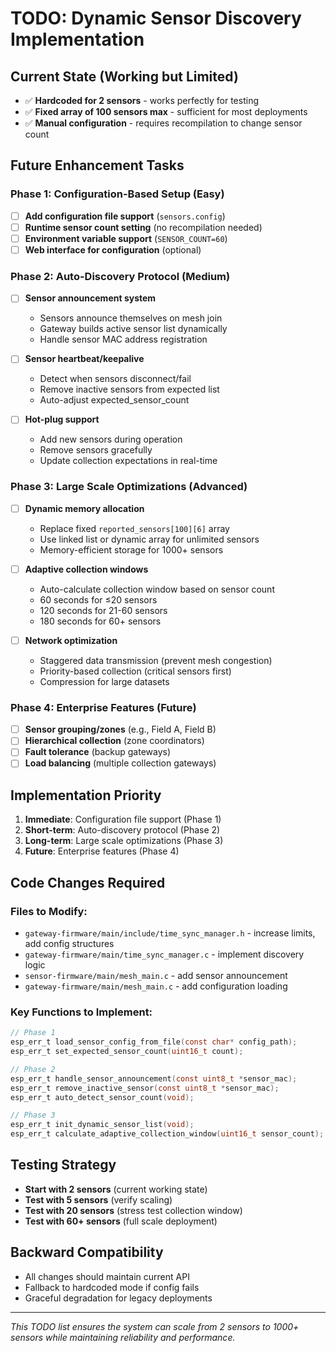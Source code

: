 # TODO: Dynamic Sensor Discovery Implementation

## Current State (Working but Limited)
- ✅ **Hardcoded for 2 sensors** - works perfectly for testing
- ✅ **Fixed array of 100 sensors max** - sufficient for most deployments  
- ✅ **Manual configuration** - requires recompilation to change sensor count

## Future Enhancement Tasks

### Phase 1: Configuration-Based Setup (Easy)
- [ ] **Add configuration file support** (`sensors.config`)
- [ ] **Runtime sensor count setting** (no recompilation needed)
- [ ] **Environment variable support** (`SENSOR_COUNT=60`)
- [ ] **Web interface for configuration** (optional)

### Phase 2: Auto-Discovery Protocol (Medium)
- [ ] **Sensor announcement system**
  - Sensors announce themselves on mesh join
  - Gateway builds active sensor list dynamically
  - Handle sensor MAC address registration
  
- [ ] **Sensor heartbeat/keepalive**
  - Detect when sensors disconnect/fail
  - Remove inactive sensors from expected list
  - Auto-adjust expected_sensor_count
  
- [ ] **Hot-plug support**
  - Add new sensors during operation
  - Remove sensors gracefully
  - Update collection expectations in real-time

### Phase 3: Large Scale Optimizations (Advanced)
- [ ] **Dynamic memory allocation**
  - Replace fixed `reported_sensors[100][6]` array
  - Use linked list or dynamic array for unlimited sensors
  - Memory-efficient storage for 1000+ sensors
  
- [ ] **Adaptive collection windows**
  - Auto-calculate collection window based on sensor count
  - 60 seconds for ≤20 sensors
  - 120 seconds for 21-60 sensors  
  - 180 seconds for 60+ sensors
  
- [ ] **Network optimization**
  - Staggered data transmission (prevent mesh congestion)
  - Priority-based collection (critical sensors first)
  - Compression for large datasets

### Phase 4: Enterprise Features (Future)
- [ ] **Sensor grouping/zones** (e.g., Field A, Field B)
- [ ] **Hierarchical collection** (zone coordinators)
- [ ] **Fault tolerance** (backup gateways)
- [ ] **Load balancing** (multiple collection gateways)

## Implementation Priority
1. **Immediate**: Configuration file support (Phase 1)
2. **Short-term**: Auto-discovery protocol (Phase 2) 
3. **Long-term**: Large scale optimizations (Phase 3)
4. **Future**: Enterprise features (Phase 4)

## Code Changes Required

### Files to Modify:
- `gateway-firmware/main/include/time_sync_manager.h` - increase limits, add config structures
- `gateway-firmware/main/time_sync_manager.c` - implement discovery logic  
- `sensor-firmware/main/mesh_main.c` - add sensor announcement
- `gateway-firmware/main/mesh_main.c` - add configuration loading

### Key Functions to Implement:
```c
// Phase 1
esp_err_t load_sensor_config_from_file(const char* config_path);
esp_err_t set_expected_sensor_count(uint16_t count);

// Phase 2  
esp_err_t handle_sensor_announcement(const uint8_t *sensor_mac);
esp_err_t remove_inactive_sensor(const uint8_t *sensor_mac);
esp_err_t auto_detect_sensor_count(void);

// Phase 3
esp_err_t init_dynamic_sensor_list(void);
esp_err_t calculate_adaptive_collection_window(uint16_t sensor_count);
```

## Testing Strategy
- **Start with 2 sensors** (current working state)
- **Test with 5 sensors** (verify scaling)
- **Test with 20 sensors** (stress test collection window)
- **Test with 60+ sensors** (full scale deployment)

## Backward Compatibility
- All changes should maintain current API
- Fallback to hardcoded mode if config fails
- Graceful degradation for legacy deployments

---
*This TODO list ensures the system can scale from 2 sensors to 1000+ sensors while maintaining reliability and performance.* 